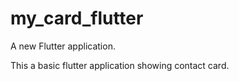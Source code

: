 # my_card_flutter

A new Flutter application.

This a basic flutter application showing contact card.
